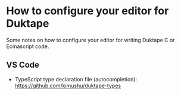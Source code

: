 # How to configure your editor for Duktape

Some notes on how to configure your editor for writing Duktape C or
Ecmascript code.

## VS Code

* TypeScript type declaration file (autocompletion): <https://github.com/kimushu/duktape-types>
